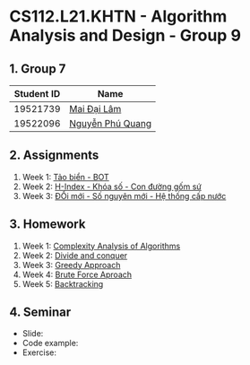 # CS112.L21.KHTN - Algorithm Analysis and Design - Group 9

## 1. Group 7
| Student ID | Name |
| --- | --- |
| 19521739 | [Mai Đại Lâm](https://github.com/Kaito-Kido) |
| 19522096 | [Nguyễn Phú Quang](https://github.com/McPepperoni) |

## 2. Assignments
1. Week 1: [Tảo biển - BOT](https://github.com/McPepperoni/CS112.L21.KHTN/tree/main/Homework/Week1)
2. Week 2: [H-Index - Khóa số - Con đường gốm sứ](https://github.com/McPepperoni/CS112.L21.KHTN/tree/main/Homework/Week2)
3. Week 3: [ĐỔi mới - Số nguyên mới - Hệ thống cấp nước]()

## 3. Homework
1. Week 1: [Complexity Analysis of Algorithms]() 
2. Week 2: [Divide and conquer]()
3. Week 3: [Greedy Approach]()
4. Week 4: [Brute Force Aproach]()
5. Week 5: [Backtracking]()
## 4. Seminar
- Slide:
- Code example:
- Exercise:



